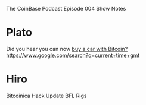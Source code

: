 The CoinBase Podcast
Episode 004 Show Notes  

Plato
=====
Did you hear you can now [buy a car with Bitcoin?](https://bitcointalk.org/index.php?topic=94820.0)
https://www.google.com/search?q=current+time+gmt

Hiro
====
Bitcoinica Hack Update
BFL Rigs

